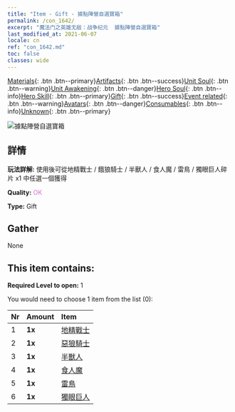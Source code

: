 ```yaml
---
title: "Item - Gift - 據點陣營自選寶箱"
permalink: /con_1642/
excerpt: "魔法门之英雄无敌：战争纪元  據點陣營自選寶箱"
last_modified_at: 2021-06-07
locale: cn
ref: "con_1642.md"
toc: false
classes: wide
---
```

 [Materials](/ItemsCN/){: .btn .btn--primary}[Artifacts](/ItemsCN/Artifacts/){: .btn .btn--success}[Unit Soul](/ItemsCN/UnitSoul/){: .btn .btn--warning}[Unit Awakening](/ItemsCN/UnitAwakening/){: .btn .btn--danger}[Hero Soul](/ItemsCN/HeroSoul/){: .btn .btn--info}[Hero Skill](/ItemsCN/HeroSkill/){: .btn .btn--primary}[Gift](/ItemsCN/Gift/){: .btn .btn--success}[Event related](/ItemsCN/Events/){: .btn .btn--warning}[Avatars](/ItemsCN/Avatars/){: .btn .btn--danger}[Consumables](/ItemsCN/Consumables/){: .btn .btn--info}[Unknown](/ItemsCN/Unknown/){: .btn .btn--primary}

 ![據點陣營自選寶箱](/images/t/i_907258.png)

## 詳情
 **玩法詳解:** 使用後可從地精戰士 / 餓狼騎士 / 半獸人 / 食人魔 / 雷鳥 / 獨眼巨人碎片 x1 中任選一個獲得

 **Quality:** <span style="color: #DA70D6">OK</span>

 **Type:** Gift

## Gather

  None

## This item contains:

 **Required Level to open:** 1

 You would need to choose 1 item from the list (0):

  | Nr | Amount |     Item    |
  |:---|:-------|:------------|
  | 1 |  **1x** | [地精戰士](/cn/Items/unt_217/) |  | 
  | 2 |  **1x** | [惡狼騎士](/cn/Items/unt_218/) |  | 
  | 3 |  **1x** | [半獸人](/cn/Items/unt_219/) |  | 
  | 4 |  **1x** | [食人魔](/cn/Items/unt_220/) |  | 
  | 5 |  **1x** | [雷鳥](/cn/Items/unt_221/) |  | 
  | 6 |  **1x** | [獨眼巨人](/cn/Items/unt_222/) |  | 
